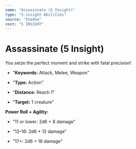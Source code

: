 ```yaml
---
name: "Assassinate (5 Insight)"
type: "5-insight Abilities"
source: "Shadow"
cost: "5 INSIGHT"
---
```


# Assassinate (5 Insight)

You seize the perfect moment and strike with fatal precision!


- "**Keywords:** Attack, Melee, Weapon"

- "**Type:** Action"

- "**Distance:** Reach 1"

- "**Target:** 1 creature"

**Power Roll + Agility:**


- "11 or lower: 2d6 + 8 damage"

- "12–16: 2d6 + 12 damage"

- "17+: 2d6 + 18 damage"
